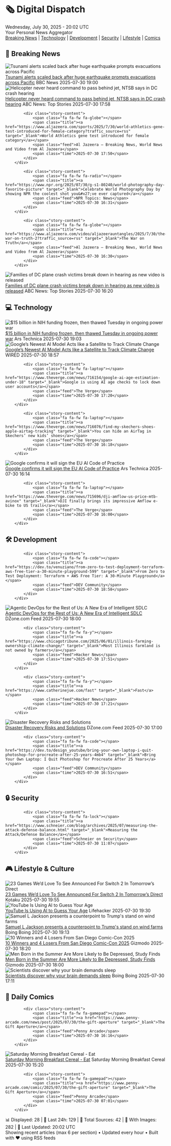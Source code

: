 <!-- Processing 54 RSS feeds at 2025-07-30 20:01:48 UTC -->
<!-- Processing: Saturday Morning Breakfast Cereal -->
<!-- Processing: Penny Arcade -->
<!-- Processing: Cyanide & Happiness -->
<!-- Processing: Questionable Content -->
<!-- Processing: Dinosaur Comics -->
<!-- Processing: CNN Top Stories -->
<!-- Processing: CNN Breaking News -->
<!-- Processing: CBC News -->
<!-- Error processing https://rss.cbc.ca/lineup/topstories.xml: The read operation timed out -->
<!-- Processing: Reuters Top News -->
<!-- Processing: Reuters World News -->
<!-- Processing: O'Reilly Radar -->
<!-- Processing: WIRED -->
<!-- Processing: Slashdot -->
<!-- Processing: Lobsters Python -->
<!-- Processing: Hacker News -->
<!-- Processing: Linux.com -->
<!-- Processing: Red Hat Blog -->
<!-- Processing: Ubuntu Blog -->
<!-- Processing: InfoQ -->
<!-- Processing: Coding Horror -->
<!-- Processing: Lifehacker -->
<!-- Processing: Kotaku -->
<!-- Processing: Boing Boing -->
<!-- Processing: Schneier on Security -->
<!-- Generated 5 new posts out of 24 feeds processed -->
<div class="newspaper-header">
    <h1 class="newspaper-title">🗞️ Digital Dispatch</h1>
    <div class="newspaper-date">Wednesday, July 30, 2025 - 20:02 UTC</div>
    <div class="newspaper-subtitle">Your Personal News Aggregator</div>
</div>

<div class="newspaper-nav">
    <a href="#breaking">Breaking News</a> |
    <a href="#tech">Technology</a> |
    <a href="#dev">Development</a> |
    <a href="#security">Security</a> |
    <a href="#lifestyle">Lifestyle</a> |
    <a href="#webcomics">Comics</a>
</div>

<div class="news-section breaking-news" id="breaking">
<h2 class="section-header">🚨 Breaking News</h2>
<div class="stories-container">
<div class="story">
            <img src="https://ichef.bbci.co.uk/ace/standard/240/cpsprodpb/24cd/live/13d5dfd0-6d20-11f0-89ea-4d6f9851f623.jpg" alt="Tsunami alerts scaled back after huge earthquake prompts evacuations across Pacific" class="story-image" loading="lazy" onerror="this.style.display='none'">
            <div class="story-content">
                <span class="fa fa-fw fa-earth-americas"></span>
                <span class="title"><a href="https://www.bbc.com/news/articles/c987dwrdl0zo?at_medium=RSS&at_campaign=rss" target="_blank">Tsunami alerts scaled back after huge earthquake prompts evacuations across Pacific</a></span>
                <span class="feed">BBC News</span>
                <span class="time">2025-07-30 19:00</span>
            </div>
        </div>
<div class="story">
            <img src="https://s.abcnews.com/images/US/dc-plane-30-gty-gmh-250129_1738216341223_hpMain_4x3t_384.jpg" alt="Helicopter never heard command to pass behind jet, NTSB says in DC crash hearing" class="story-image" loading="lazy" onerror="this.style.display='none'">
            <div class="story-content">
                <span class="fa fa-fw fa-tv"></span>
                <span class="title"><a href="https://abcnews.go.com/Politics/ntsb-begins-public-hearings-dc-plane-crash/story?id=124181265" target="_blank">Helicopter never heard command to pass behind jet, NTSB says in DC crash hearing</a></span>
                <span class="feed">ABC News: Top Stories</span>
                <span class="time">2025-07-30 17:58</span>
            </div>
        </div>
<div class="story">
            
            <div class="story-content">
                <span class="fa fa-fw fa-globe"></span>
                <span class="title"><a href="https://www.aljazeera.com/sports/2025/7/30/world-athletics-gene-test-introduced-for-female-category?traffic_source=rss" target="_blank">World Athletics gene test introduced for female category</a></span>
                <span class="feed">Al Jazeera – Breaking News, World News and Video from Al Jazeera</span>
                <span class="time">2025-07-30 17:50</span>
            </div>
        </div>
<div class="story">
            
            <div class="story-content">
                <span class="fa fa-fw fa-radio"></span>
                <span class="title"><a href="https://www.npr.org/2025/07/30/g-s1-80240/world-photography-day-favorite-picture" target="_blank">Celebrate World Photography Day by showing NPR the coolest shot you&#x27;ve ever captured</a></span>
                <span class="feed">NPR Topics: News</span>
                <span class="time">2025-07-30 16:31</span>
            </div>
        </div>
<div class="story">
            
            <div class="story-content">
                <span class="fa fa-fw fa-globe"></span>
                <span class="title"><a href="https://www.aljazeera.com/video/aljazeerauntangles/2025/7/30/the-war-on-truth-2?traffic_source=rss" target="_blank">The War on Truth</a></span>
                <span class="feed">Al Jazeera – Breaking News, World News and Video from Al Jazeera</span>
                <span class="time">2025-07-30 16:30</span>
            </div>
        </div>
<div class="story">
            <img src="https://s.abcnews.com/images/US/dc-plane-30-gty-gmh-250129_1738216341223_hpMain_4x3t_384.jpg" alt="Families of DC plane crash victims break down in hearing as new video is released" class="story-image" loading="lazy" onerror="this.style.display='none'">
            <div class="story-content">
                <span class="fa fa-fw fa-tv"></span>
                <span class="title"><a href="https://abcnews.go.com/Politics/ntsb-begins-public-hearings-dc-plane-crash/story?id=124181265" target="_blank">Families of DC plane crash victims break down in hearing as new video is released</a></span>
                <span class="feed">ABC News: Top Stories</span>
                <span class="time">2025-07-30 16:20</span>
            </div>
        </div>
</div>
</div>
<div class="news-section tech-news" id="tech">
<h2 class="section-header">💻 Technology</h2>
<div class="stories-container">
<div class="story">
            <img src="https://cdn.arstechnica.net/wp-content/uploads/2025/07/GettyImages-2223415789-500x500.jpg" alt="$15 billion in NIH funding frozen, then thawed Tuesday in ongoing power war" class="story-image" loading="lazy" onerror="this.style.display='none'">
            <div class="story-content">
                <span class="fa fa-fw fa-cog"></span>
                <span class="title"><a href="https://arstechnica.com/health/2025/07/15-billion-in-nih-funding-frozen-then-thawed-tuesday-in-ongoing-power-war/" target="_blank">$15 billion in NIH funding frozen, then thawed Tuesday in ongoing power war</a></span>
                <span class="feed">Ars Technica</span>
                <span class="time">2025-07-30 19:03</span>
            </div>
        </div>
<div class="story">
            <img src="https://media.wired.com/photos/6889fcc4a5d2f5a9fc97b3f4/master/pass/AlphaEarth%20Foundations%20composite%20header.png" alt="Google’s Newest AI Model Acts like a Satellite to Track Climate Change" class="story-image" loading="lazy" onerror="this.style.display='none'">
            <div class="story-content">
                <span class="fa fa-fw fa-bolt"></span>
                <span class="title"><a href="https://www.wired.com/story/googles-newest-ai-model-acts-like-a-satellite-to-track-climate-change/" target="_blank">Google’s Newest AI Model Acts like a Satellite to Track Climate Change</a></span>
                <span class="feed">WIRED</span>
                <span class="time">2025-07-30 18:57</span>
            </div>
        </div>
<div class="story">
            
            <div class="story-content">
                <span class="fa fa-fw fa-laptop"></span>
                <span class="title"><a href="https://www.theverge.com/news/716154/google-ai-age-estimation-under-18" target="_blank">Google is using AI age checks to lock down user accounts</a></span>
                <span class="feed">The Verge</span>
                <span class="time">2025-07-30 17:20</span>
            </div>
        </div>
<div class="story">
            
            <div class="story-content">
                <span class="fa fa-fw fa-laptop"></span>
                <span class="title"><a href="https://www.theverge.com/news/716076/find-my-skechers-shoes-apple-airtag-tracking" target="_blank">You can hide an AirTag in Skechers’ new kids’ shoes</a></span>
                <span class="feed">The Verge</span>
                <span class="time">2025-07-30 16:18</span>
            </div>
        </div>
<div class="story">
            <img src="https://cdn.arstechnica.net/wp-content/uploads/2024/03/europe-flag-digital-500x500.jpg" alt="Google confirms it will sign the EU AI Code of Practice" class="story-image" loading="lazy" onerror="this.style.display='none'">
            <div class="story-content">
                <span class="fa fa-fw fa-cog"></span>
                <span class="title"><a href="https://arstechnica.com/google/2025/07/google-confirms-it-will-sign-the-eu-ai-code-of-practice/" target="_blank">Google confirms it will sign the EU AI Code of Practice</a></span>
                <span class="feed">Ars Technica</span>
                <span class="time">2025-07-30 16:14</span>
            </div>
        </div>
<div class="story">
            
            <div class="story-content">
                <span class="fa fa-fw fa-laptop"></span>
                <span class="title"><a href="https://www.theverge.com/news/715696/dji-amflow-us-price-mtb-avinox" target="_blank">DJI finally brings its impressive Amflow e-bike to US trails</a></span>
                <span class="feed">The Verge</span>
                <span class="time">2025-07-30 16:00</span>
            </div>
        </div>
</div>
</div>
<div class="news-section dev-news" id="dev">
<h2 class="section-header">🛠️ Development</h2>
<div class="stories-container">
<div class="story">
            
            <div class="story-content">
                <span class="fa fa-fw fa-code"></span>
                <span class="title"><a href="https://dev.to/venuziano/from-zero-to-test-deployment-terraform-aws-free-tier-a-30-minute-playground-599" target="_blank">From Zero to Test Deployment: Terraform + AWS Free Tier: A 30‑Minute Playground</a></span>
                <span class="feed">DEV Community</span>
                <span class="time">2025-07-30 18:58</span>
            </div>
        </div>
<div class="story">
            <img src="https://dz2cdn1.dzone.com/thumbnail?fid=18537574&w=600" alt="Agentic DevOps for the Rest of Us: A New Era of Intelligent SDLC" class="story-image" loading="lazy" onerror="this.style.display='none'">
            <div class="story-content">
                <span class="fa fa-fw fa-newspaper"></span>
                <span class="title"><a href="https://dzone.com/articles/agentic-devops-ai-software-delivery" target="_blank">Agentic DevOps for the Rest of Us: A New Era of Intelligent SDLC</a></span>
                <span class="feed">DZone.com Feed</span>
                <span class="time">2025-07-30 18:00</span>
            </div>
        </div>
<div class="story">
            
            <div class="story-content">
                <span class="fa fa-fw fa-y"></span>
                <span class="title"><a href="https://www.chicagotribune.com/2025/06/01/illinois-farming-ownership-climate-change/" target="_blank">Most Illinois farmland is not owned by farmers</a></span>
                <span class="feed">Hacker News</span>
                <span class="time">2025-07-30 17:51</span>
            </div>
        </div>
<div class="story">
            
            <div class="story-content">
                <span class="fa fa-fw fa-y"></span>
                <span class="title"><a href="https://www.catherinejue.com/fast" target="_blank">Fast</a></span>
                <span class="feed">Hacker News</span>
                <span class="time">2025-07-30 17:21</span>
            </div>
        </div>
<div class="story">
            <img src="https://dz2cdn1.dzone.com/thumbnail?fid=18536312&w=600" alt="Disaster Recovery Risks and Solutions" class="story-image" loading="lazy" onerror="this.style.display='none'">
            <div class="story-content">
                <span class="fa fa-fw fa-newspaper"></span>
                <span class="title"><a href="https://dzone.com/articles/disaster-recovery-risks-and-solutions" target="_blank">Disaster Recovery Risks and Solutions</a></span>
                <span class="feed">DZone.com Feed</span>
                <span class="time">2025-07-30 17:00</span>
            </div>
        </div>
<div class="story">
            
            <div class="story-content">
                <span class="fa fa-fw fa-code"></span>
                <span class="title"><a href="https://dev.to/design_youtube/bring-your-own-laptop-i-quit-photoshop-for-procreate-after-25-years-4mb4" target="_blank">Bring Your Own Laptop: I Quit Photoshop for Procreate After 25 Years</a></span>
                <span class="feed">DEV Community</span>
                <span class="time">2025-07-30 16:51</span>
            </div>
        </div>
</div>
</div>
<div class="news-section security-news" id="security">
<h2 class="section-header">🔒 Security</h2>
<div class="stories-container">
<div class="story">
            
            <div class="story-content">
                <span class="fa fa-fw fa-lock"></span>
                <span class="title"><a href="https://www.schneier.com/blog/archives/2025/07/measuring-the-attack-defense-balance.html" target="_blank">Measuring the Attack/Defense Balance</a></span>
                <span class="feed">Schneier on Security</span>
                <span class="time">2025-07-30 11:07</span>
            </div>
        </div>
</div>
</div>
<div class="news-section lifestyle-news" id="lifestyle">
<h2 class="section-header">🎮 Lifestyle & Culture</h2>
<div class="stories-container">
<div class="story">
            <img src="https://i.kinja-img.com/image/upload/c_fit,q_80,w_636/3d26396738fa0e368f3b68fa0c9da018.jpg" alt="23 Games We’d Love To See Announced For Switch 2 In Tomorrow’s Direct" class="story-image" loading="lazy" onerror="this.style.display='none'">
            <div class="story-content">
                <span class="fa fa-fw fa-gamepad"></span>
                <span class="title"><a href="https://kotaku.com/nintendo-switch-2-games-elden-ring-gtav-final-fantasy-1851745512" target="_blank">23 Games We’d Love To See Announced For Switch 2 In Tomorrow’s Direct</a></span>
                <span class="feed">Kotaku</span>
                <span class="time">2025-07-30 19:55</span>
            </div>
        </div>
<div class="story">
            <img src="https://lifehacker.com/imagery/articles/01K1EAQ0TF56KPC2ZRQPBFDPY9/hero-image.png" alt="YouTube Is Using AI to Guess Your Age" class="story-image" loading="lazy" onerror="this.style.display='none'">
            <div class="story-content">
                <span class="fa fa-fw fa-life-ring"></span>
                <span class="title"><a href="https://lifehacker.com/tech/youtube-is-using-ai-to-roll-out-new-protections-for-teens?utm_medium=RSS" target="_blank">YouTube Is Using AI to Guess Your Age</a></span>
                <span class="feed">Lifehacker</span>
                <span class="time">2025-07-30 19:30</span>
            </div>
        </div>
<div class="story">
            <img src="https://i0.wp.com/boingboing.net/wp-content/uploads/2025/07/Untitled.jpg?fit=768%2C821&amp;quality=60&amp;ssl=1" alt="Samuel L Jackson presents a counterpoint to Trump&#x27;s stand on wind farms" class="story-image" loading="lazy" onerror="this.style.display='none'">
            <div class="story-content">
                <span class="fa fa-fw fa-arrow-right"></span>
                <span class="title"><a href="https://boingboing.net/2025/07/30/samuel-l-jackson-presents-a-counterpoint-to-trumps-stand-on-wind-farms.html" target="_blank">Samuel L Jackson presents a counterpoint to Trump&#x27;s stand on wind farms</a></span>
                <span class="feed">Boing Boing</span>
                <span class="time">2025-07-30 19:13</span>
            </div>
        </div>
<div class="story">
            <img src="https://gizmodo.com/app/uploads/2025/07/sdcc-2025-best-worst-alien-fantastic-four-tron.jpg" alt="10 Winners and 4 Losers From San Diego Comic-Con 2025" class="story-image" loading="lazy" onerror="this.style.display='none'">
            <div class="story-content">
                <span class="fa fa-fw fa-computer"></span>
                <span class="title"><a href="https://gizmodo.com/10-winners-and-4-losers-from-san-diego-comic-con-2025-2000636660" target="_blank">10 Winners and 4 Losers From San Diego Comic-Con 2025</a></span>
                <span class="feed">Gizmodo</span>
                <span class="time">2025-07-30 18:20</span>
            </div>
        </div>
<div class="story">
            <img src="https://gizmodo.com/app/uploads/2025/07/sadsunflower.jpg" alt="Men Born in the Summer Are More Likely to Be Depressed, Study Finds" class="story-image" loading="lazy" onerror="this.style.display='none'">
            <div class="story-content">
                <span class="fa fa-fw fa-computer"></span>
                <span class="title"><a href="https://gizmodo.com/men-born-in-the-summer-are-more-likely-to-be-depressed-study-finds-2000636562" target="_blank">Men Born in the Summer Are More Likely to Be Depressed, Study Finds</a></span>
                <span class="feed">Gizmodo</span>
                <span class="time">2025-07-30 18:00</span>
            </div>
        </div>
<div class="story">
            <img src="https://i0.wp.com/boingboing.net/wp-content/uploads/2022/08/shutterstock_475374007.jpg?fit=1500%2C1000&amp;quality=60&amp;ssl=1" alt="Scientists discover why your brain demands sleep" class="story-image" loading="lazy" onerror="this.style.display='none'">
            <div class="story-content">
                <span class="fa fa-fw fa-arrow-right"></span>
                <span class="title"><a href="https://boingboing.net/2025/07/30/scientists-discover-why-your-brain-demands-sleep.html" target="_blank">Scientists discover why your brain demands sleep</a></span>
                <span class="feed">Boing Boing</span>
                <span class="time">2025-07-30 17:11</span>
            </div>
        </div>
</div>
</div>
<div class="news-section webcomics-section" id="webcomics">
<h2 class="section-header">🎨 Daily Comics</h2>
<div class="stories-container">
<div class="story">
            
            <div class="story-content">
                <span class="fa fa-fw fa-gamepad"></span>
                <span class="title"><a href="https://www.penny-arcade.com/news/post/2025/07/30/the-gift-aperture" target="_blank">The Gift Aperture</a></span>
                <span class="feed">Penny Arcade</span>
                <span class="time">2025-07-30 16:16</span>
            </div>
        </div>
<div class="story">
            <img src="https://www.smbc-comics.com/comics/1753765558-20250730.png" alt="Saturday Morning Breakfast Cereal - Eat" class="story-image" loading="lazy" onerror="this.style.display='none'">
            <div class="story-content">
                <span class="fa fa-fw fa-smile"></span>
                <span class="title"><a href="https://www.smbc-comics.com/comic/eat-5" target="_blank">Saturday Morning Breakfast Cereal - Eat</a></span>
                <span class="feed">Saturday Morning Breakfast Cereal</span>
                <span class="time">2025-07-30 15:20</span>
            </div>
        </div>
<div class="story">
            
            <div class="story-content">
                <span class="fa fa-fw fa-gamepad"></span>
                <span class="title"><a href="https://www.penny-arcade.com/comic/2025/07/30/the-gift-aperture" target="_blank">The Gift Aperture</a></span>
                <span class="feed">Penny Arcade</span>
                <span class="time">2025-07-30 07:01</span>
            </div>
        </div>
</div>
</div>

<div class="newspaper-footer">
    <div class="stats">
        📊 Displayed: 28 | 📅 Last 24h: 129 | 📡 Total Sources: 42 | 📸 With Images: 282 |
        🔄 Last Updated: 20:02 UTC
    </div>
    <div class="footer-note">
        Showing recent articles (max 6 per section) • Updated every hour • Built with ❤️ using RSS feeds
    </div>
</div>
